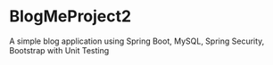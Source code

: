 # BlogMeProject2
A simple blog application using Spring Boot, MySQL, Spring Security, Bootstrap with Unit Testing
